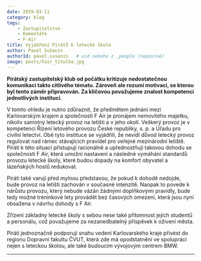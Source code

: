 ```yaml
---
date: 2019-03-11
category: blog
tags:
    - Zastupitelstvo
    - Komentáře
    - F-Air
title: Vyjádření Pirátů k letecké škole
author: Pavel Sušanin
authorId: pavel.susanin   # uid nekoho z _people (nepoviné)
image: posts/fair_titulka.jpg
---
```

**Pirátský zastupitelský klub od počátku kritizuje nedostatečnou komunikaci takto citlivého tématu. Zároveň ale rozumí motivaci, se kterou byl tento záměr připravován. Za klíčovou považujeme znalost kompetencí jednotlivých institucí.** 

V tomto ohledu je nutno zdůraznit, že předmětem jednání mezi Karlovarským krajem a společností F Air je pronájem nemovitého majetku, nikoliv samotný letecký provoz na letišti a v jeho okolí. Veškerý provoz je v kompetenci Řízení letového provozu České republiky, s. p. a Úřadu pro civilní letectví. Obě tyto instituce se vyjádřili, že nevidí důvod letecký provoz regulovat nad rámec stávajících pravidel pro veřejné mezinárodní letiště. Piráti k této situaci přistupují racionálně a upřednostňují takovou dohodu se společností F Air, která umožní nastavení a následné vymáhání standardů provozu letecké školy, které budou dopady na komfort obyvatel a lázeňských hostů redukovat.

  

Piráti také varují před mylnou představou, že pokud k dohodě nedojde, bude provoz na letišti zachován v současné intenzitě. Naopak to povede k nárůstu provozu, který nebude vázán žádnými doplňkovými pravidly, bude tedy možné tréninkové lety provádět bez časových omezení, která jsou nyní obsažena v návrhu dohody s F Air.

  

Zřízení základny letecké školy s sebou nese také přítomnost jejích studentů a personálu, což považujeme za nezanedbatelný příspěvek k oživení města.

  

Piráti jednoznačně podporují snahu vedení Karlovarského kraje přivést do regionu Dopravní fakultu ČVUT, která zde má opodstatnění ve spolupráci nejen s leteckou školou, ale také budoucím vývojovým centrem BMW.

- - - 
